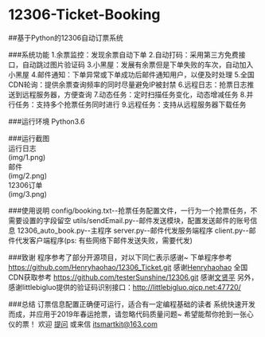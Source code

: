 # 12306-Ticket-Booking
##基于Python的12306自动订票系统

###系统功能
1.余票监控：发现余票自动下单
2.自动打码：采用第三方免费接口，自动跳过图片验证码
3.小黑屋：发展有余票但是下单失败的车次，自动加入小黑屋
4.邮件通知：下单异常或下单成功后邮件通知用户，以便及时处理
5.全国CDN轮询：提供余票查询频率的同时尽量避免IP被封禁
6.远程日志：抢票日志推送到远程服务器，方便查询
7.动态任务：定时扫描任务变化，动态增减任务
8.并行任务：支持多个抢票任务同时进行
9.远程任务：支持从远程服务器下载任务

###运行环境
Python3.6

###运行截图
<br>运行日志<br>
(img/1.png)
<br>邮件<br>
(img/2.png)
<br>12306订单<br>
(img/3.png)

###使用说明
config/booking.txt--抢票任务配置文件，一行为一个抢票任务，不需要设置的字段留空
utils/sendEmail.py--邮件发送模块，配置发送邮件的账号信息
12306_auto_book.py--主程序
server.py--邮件代发服务端程序
client.py--邮件代发客户端程序(ps: 有些网络下邮件发送失败，需要代发)

###致谢
程序参考了部分开源项目，对以下同仁表示感谢~
下单程序参考 https://github.com/Henryhaohao/12306_Ticket.git 感谢[Henryhaohao](https://github.com/Henryhaohao/12306_Ticket.git) 
全国CDN获取参考 https://github.com/testerSunshine/12306.git 感谢[文贤平](https://github.com/testerSunshine/12306.git)
另外，感谢littlebigluo提供的验证码识别接口：http://littlebigluo.qicp.net:47720/

###总结
订票信息配置正确便可运行，适合有一定编程基础的读者
系统快速开发而成，并应用于2019年春运抢票，请忽略代码质量问题~
希望能帮你抢到一张心仪的票！
欢迎 [提问](https://github.com/itsmartkit/12306-Ticket-Booking/issues) 或来信 itsmartkit@163.com